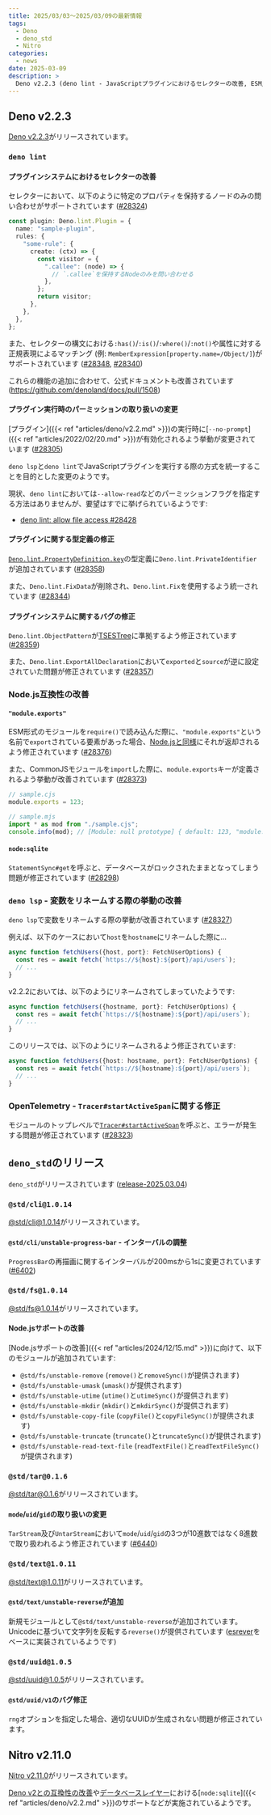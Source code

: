```yaml
---
title: 2025/03/03〜2025/03/09の最新情報
tags:
  - Deno
  - deno_std
  - Nitro
categories:
  - news
date: 2025-03-09
description: >
  Deno v2.2.3 (deno lint - JavaScriptプラグインにおけるセレクターの改善, ESM/CommonJSの相互運用性に関する改善, node:sqliteやOpenTelemetryサポートなどに関するバグの修正, など), deno_stdのリリース (@std/cli@1.0.14 - ProgressBarの再描画に関するインターバルが変更, @std/fs@1.0.14 - Node.jsサポートの改善, @std/tar@0.1.6 - mode, uid, gidの取り扱いの変更), Nitro v2.11.0 (Deno v2との互換性の改善やデータベースレイヤーにおけるnode:sqliteのサポートなど)
---
```


## Deno v2.2.3

[Deno v2.2.3](https://github.com/denoland/deno/releases/tag/v2.2.3)がリリースされています。

### `deno lint`

#### プラグインシステムにおけるセレクターの改善

セレクターにおいて、以下のように特定のプロパティを保持するノードのみの問い合わせがサポートされています ([#28324](https://github.com/denoland/deno/pull/28324))

```typescript
const plugin: Deno.lint.Plugin = {
  name: "sample-plugin",
  rules: {
    "some-rule": {
      create: (ctx) => {
        const visitor = {
          ".callee": (node) => {
            // `.callee`を保持するNodeのみを問い合わせる
          },
        };
        return visitor;
      },
    },
  },
};
```

また、セレクターの構文における`:has()`/`:is()`/`:where()`/`:not()`や属性に対する正規表現によるマッチング (例: `MemberExpression[property.name=/Object/]`)がサポートされています ([#28348](https://github.com/denoland/deno/pull/28348), [#28340](https://github.com/denoland/deno/pull/28340))

これらの機能の追加に合わせて、公式ドキュメントも改善されています (https://github.com/denoland/docs/pull/1508)

#### プラグイン実行時のパーミッションの取り扱いの変更

[プラグイン]({{< ref "articles/deno/v2.2.md" >}})の実行時に[`--no-prompt`]({{< ref "articles/2022/02/20.md" >}})が有効化されるよう挙動が変更されています ([#28305](https://github.com/denoland/deno/pull/28305))

`deno lsp`と`deno lint`でJavaScriptプラグインを実行する際の方式を統一することを目的とした変更のようです。

現状、`deno lint`においては`--allow-read`などのパーミッションフラグを指定する方法はありませんが、要望はすでに挙げられているようです:

- [deno lint: allow file access #28428](https://github.com/denoland/deno/issues/28428)

#### プラグインに関する型定義の修正

[`Deno.lint.PropertyDefinition.key`](https://github.com/denoland/deno/blob/v2.2.3/cli/tsc/dts/lib.deno.unstable.d.ts#L1949-L1954)の型定義に`Deno.lint.PrivateIdentifier`が追加されています ([#28358](https://github.com/denoland/deno/pull/28358))

また、`Deno.lint.FixData`が削除され、`Deno.lint.Fix`を使用するよう統一されています ([#28344](https://github.com/denoland/deno/pull/28344))

#### プラグインシステムに関するバグの修正

`Deno.lint.ObjectPattern`が[TSESTree](https://github.com/typescript-eslint/typescript-eslint/blob/v8.26.0/docs/packages/TypeScript_ESTree.mdx)に準拠するよう修正されています ([#28359](https://github.com/denoland/deno/pull/28359))

また、`Deno.lint.ExportAllDeclaration`において`exported`と`source`が逆に設定されていた問題が修正されています ([#28357](https://github.com/denoland/deno/pull/28357))

### Node.js互換性の改善

#### `"module.exports"`

ESM形式のモジュールを`require()`で読み込んだ際に、`"module.exports"`という名前で`export`されている要素があった場合、[Node.jsと同様](https://github.com/nodejs/node/pull/54563)にそれが返却されるよう修正されています ([#28376](https://github.com/denoland/deno/pull/28376))

また、CommonJSモジュールを`import`した際に、`module.exports`キーが定義されるよう挙動が改善されています ([#28373](https://github.com/denoland/deno/pull/28373))

```javascript
// sample.cjs
module.exports = 123;

// sample.mjs
import * as mod from "./sample.cjs";
console.info(mod); // [Module: null prototype] { default: 123, "module.exports": 123 }
```

#### `node:sqlite`

`StatementSync#get`を呼ぶと、データベースがロックされたままとなってしまう問題が修正されています ([#28298](https://github.com/denoland/deno/pull/28298))

### `deno lsp` - 変数をリネームする際の挙動の改善

`deno lsp`で変数をリネームする際の挙動が改善されています ([#28327](https://github.com/denoland/deno/pull/28327))

例えば、以下のケースにおいて`host`を`hostname`にリネームした際に...

```typescript
async function fetchUsers({host, port}: FetchUserOptions) {
  const res = await fetch(`https://${host}:${port}/api/users`);
  // ...
}
```

v2.2.2においては、以下のようにリネームされてしまっていたようです:

```typescript
async function fetchUsers({hostname, port}: FetchUserOptions) {
  const res = await fetch(`https://${hostname}:${port}/api/users`);
  // ...
}
```

このリリースでは、以下のようにリネームされるよう修正されています:

```typescript
async function fetchUsers({host: hostname, port}: FetchUserOptions) {
  const res = await fetch(`https://${hostname}:${port}/api/users`);
  // ...
}
```

### OpenTelemetry - `Tracer#startActiveSpan`に関する修正

モジュールのトップレベルで[`Tracer#startActiveSpan`](https://github.com/open-telemetry/opentelemetry-js/blob/v1.30.1/api/src/trace/tracer.ts#L87-L101)を呼ぶと、エラーが発生する問題が修正されています ([#28323](https://github.com/denoland/deno/pull/28323))

## `deno_std`のリリース

`deno_std`がリリースされています ([release-2025.03.04](https://github.com/denoland/std/releases/tag/release-2025.03.04))

### `@std/cli@1.0.14`

[@std/cli@1.0.14](https://jsr.io/@std/cli@1.0.14)がリリースされています。

#### `@std/cli/unstable-progress-bar` - インターバルの調整

`ProgressBar`の再描画に関するインターバルが200msから1sに変更されています ([#6402](https://github.com/denoland/std/pull/6402))

### `@std/fs@1.0.14`

[@std/fs@1.0.14](https://jsr.io/@std/fs@1.0.14)がリリースされています。

#### Node.jsサポートの改善

[Node.jsサポートの改善]({{< ref "articles/2024/12/15.md" >}})に向けて、以下のモジュールが追加されています:

- `@std/fs/unstable-remove` (`remove()`と`removeSync()`が提供されます)
- `@std/fs/unstable-umask` (`umask()`が提供されます)
- `@std/fs/unstable-utime` (`utime()`と`utimeSync()`が提供されます)
- `@std/fs/unstable-mkdir` (`mkdir()`と`mkdirSync()`が提供されます)
- `@std/fs/unstable-copy-file` (`copyFile()`と`copyFileSync()`が提供されます)
- `@std/fs/unstable-truncate` (`truncate()`と`truncateSync()`が提供されます)
- `@std/fs/unstable-read-text-file` (`readTextFile()`と`readTextFileSync()`が提供されます)

### `@std/tar@0.1.6`

[@std/tar@0.1.6](https://jsr.io/@std/tar@0.1.6)がリリースされています。

#### `mode`/`uid`/`gid`の取り扱いの変更

`TarStream`及び`UntarStream`において`mode`/`uid`/`gid`の3つが10進数ではなく8進数で取り扱われるよう修正されています ([#6440](https://github.com/denoland/std/pull/6440))

### `@std/text@1.0.11`

[@std/text@1.0.11](https://jsr.io/@std/text@1.0.11)がリリースされています。

#### `@std/text/unstable-reverse`が追加

新規モジュールとして`@std/text/unstable-reverse`が追加されています。Unicodeに基づいて文字列を反転する`reverse()`が提供されています ([esrever](https://github.com/mathiasbynens/esrever)をベースに実装されているようです)

### `@std/uuid@1.0.5`

[@std/uuid@1.0.5](https://jsr.io/@std/uuid@1.0.5)がリリースされています。

#### `@std/uuid/v1`のバグ修正

`rng`オプションを指定した場合、適切なUUIDが生成されない問題が修正されています。

## Nitro v2.11.0

[Nitro v2.11.0](https://github.com/nitrojs/nitro/releases/tag/v2.11.0)がリリースされています。

[Deno v2との互換性の改善](https://github.com/nitrojs/nitro/pull/3050)や[データベースレイヤー](https://github.com/nitrojs/nitro/blob/v2.11.0/docs/1.guide/5.database.md)における[`node:sqlite`]({{< ref "articles/deno/v2.2.md" >}})のサポートなどが実施されているようです。
